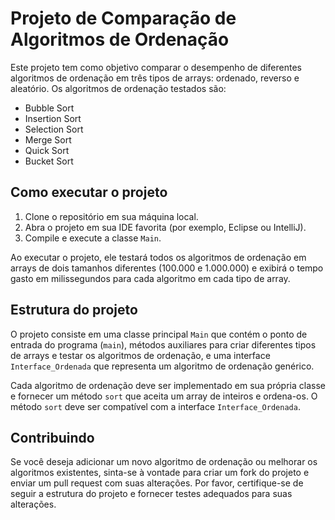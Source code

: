 # Projeto de Comparação de Algoritmos de Ordenação

Este projeto tem como objetivo comparar o desempenho de diferentes algoritmos de ordenação em três tipos de arrays: ordenado, reverso e aleatório. Os algoritmos de ordenação testados são:

- Bubble Sort
- Insertion Sort
- Selection Sort
- Merge Sort
- Quick Sort
- Bucket Sort

## Como executar o projeto

1. Clone o repositório em sua máquina local.
2. Abra o projeto em sua IDE favorita (por exemplo, Eclipse ou IntelliJ).
3. Compile e execute a classe `Main`.

Ao executar o projeto, ele testará todos os algoritmos de ordenação em arrays de dois tamanhos diferentes (100.000 e 1.000.000) e exibirá o tempo gasto em milissegundos para cada algoritmo em cada tipo de array.

## Estrutura do projeto

O projeto consiste em uma classe principal `Main` que contém o ponto de entrada do programa (`main`), métodos auxiliares para criar diferentes tipos de arrays e testar os algoritmos de ordenação, e uma interface `Interface_Ordenada` que representa um algoritmo de ordenação genérico.

Cada algoritmo de ordenação deve ser implementado em sua própria classe e fornecer um método `sort` que aceita um array de inteiros e ordena-os. O método `sort` deve ser compatível com a interface `Interface_Ordenada`.

## Contribuindo

Se você deseja adicionar um novo algoritmo de ordenação ou melhorar os algoritmos existentes, sinta-se à vontade para criar um fork do projeto e enviar um pull request com suas alterações. Por favor, certifique-se de seguir a estrutura do projeto e fornecer testes adequados para suas alterações.
